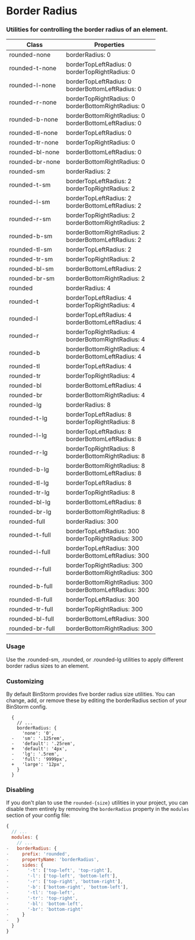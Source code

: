 # Border Radius
### Utilities for controlling the border radius of an element.

<div class="table-container">

|Class|Properties|
|-|-|
| rounded-none |  borderRadius: 0  |
| rounded-t-none |  borderTopLeftRadius: 0 <br> borderTopRightRadius: 0  |
| rounded-l-none |  borderTopLeftRadius: 0 <br> borderBottomLeftRadius: 0  |
| rounded-r-none |  borderTopRightRadius: 0 <br> borderBottomRightRadius: 0  |
| rounded-b-none |  borderBottomRightRadius: 0 <br> borderBottomLeftRadius: 0  |
| rounded-tl-none |  borderTopLeftRadius: 0  |
| rounded-tr-none |  borderTopRightRadius: 0  |
| rounded-bl-none |  borderBottomLeftRadius: 0  |
| rounded-br-none |  borderBottomRightRadius: 0  |
| rounded-sm |  borderRadius: 2  |
| rounded-t-sm |  borderTopLeftRadius: 2 <br> borderTopRightRadius: 2  |
| rounded-l-sm |  borderTopLeftRadius: 2 <br> borderBottomLeftRadius: 2  |
| rounded-r-sm |  borderTopRightRadius: 2 <br> borderBottomRightRadius: 2  |
| rounded-b-sm |  borderBottomRightRadius: 2 <br> borderBottomLeftRadius: 2  |
| rounded-tl-sm |  borderTopLeftRadius: 2  |
| rounded-tr-sm |  borderTopRightRadius: 2  |
| rounded-bl-sm |  borderBottomLeftRadius: 2  |
| rounded-br-sm |  borderBottomRightRadius: 2  |
| rounded |  borderRadius: 4  |
| rounded-t |  borderTopLeftRadius: 4 <br> borderTopRightRadius: 4  |
| rounded-l |  borderTopLeftRadius: 4 <br> borderBottomLeftRadius: 4  |
| rounded-r |  borderTopRightRadius: 4 <br> borderBottomRightRadius: 4  |
| rounded-b |  borderBottomRightRadius: 4 <br> borderBottomLeftRadius: 4  |
| rounded-tl |  borderTopLeftRadius: 4  |
| rounded-tr |  borderTopRightRadius: 4  |
| rounded-bl |  borderBottomLeftRadius: 4  |
| rounded-br |  borderBottomRightRadius: 4  |
| rounded-lg |  borderRadius: 8  |
| rounded-t-lg |  borderTopLeftRadius: 8 <br> borderTopRightRadius: 8  |
| rounded-l-lg |  borderTopLeftRadius: 8 <br> borderBottomLeftRadius: 8  |
| rounded-r-lg |  borderTopRightRadius: 8 <br> borderBottomRightRadius: 8  |
| rounded-b-lg |  borderBottomRightRadius: 8 <br> borderBottomLeftRadius: 8  |
| rounded-tl-lg |  borderTopLeftRadius: 8  |
| rounded-tr-lg |  borderTopRightRadius: 8  |
| rounded-bl-lg |  borderBottomLeftRadius: 8  |
| rounded-br-lg |  borderBottomRightRadius: 8  |
| rounded-full |  borderRadius: 300  |
| rounded-t-full |  borderTopLeftRadius: 300 <br> borderTopRightRadius: 300  |
| rounded-l-full |  borderTopLeftRadius: 300 <br> borderBottomLeftRadius: 300  |
| rounded-r-full |  borderTopRightRadius: 300 <br> borderBottomRightRadius: 300  |
| rounded-b-full | borderBottomRightRadius: 300 <br> borderBottomLeftRadius: 300 |
| rounded-tl-full |  borderTopLeftRadius: 300  |
| rounded-tr-full |  borderTopRightRadius: 300  |
| rounded-bl-full |  borderBottomLeftRadius: 300  |
| rounded-br-full |  borderBottomRightRadius: 300 |

</div>

### Usage
Use the .rounded-sm, .rounded, or .rounded-lg utilities to apply different border radius sizes to an element.

<snack-preview snack-name="border-radius" />

### Customizing
By default BinStorm provides five border radius size utilities. You can change, add, or remove these by editing the borderRadius section of your BinStorm config.

```js{7,10}
  {
    // ...
    borderRadius: {
      'none': '0',
  -   'sm': '.125rem',
  -   'default': '.25rem',
  +   'default': '4px',
  -   'lg': '.5rem',
  -   'full': '9999px',
  +   'large': '12px',
    }
  }
```

### Disabling
If you don't plan to use the `rounded-{size}` utilities in your project, you can disable them entirely by removing the `borderRadius` property in the `modules` section of your config file:

```js
{
  // ...
  modules: {
    // ...
-   borderRadius: {
-     prefix: 'rounded',
-     propertyName: 'borderRadius',
-     sides: {
-       '-t': ['top-left', 'top-right'],
-       '-l': ['top-left', 'bottom-left'],
-       '-r': ['top-right', 'bottom-right'],
-       '-b': ['bottom-right', 'bottom-left'],
-       '-tl': 'top-left',
-       '-tr': 'top-right',
-       '-bl': 'bottom-left',
-       '-br': 'bottom-right'
-     }
-   }
  }
}

```
